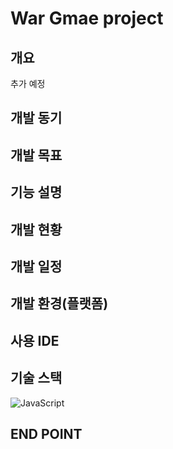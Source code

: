 # War Gmae project

## 개요

추가 예정

## 개발 동기

## 개발 목표

## 기능 설명

## 개발 현황

## 개발 일정

## 개발 환경(플랫폼)

## 사용 IDE

## 기술 스택
![JavaScript](https://img.shields.io/badge/JavaScript-FFD700?style=flat&logo=javascript)



## END POINT
